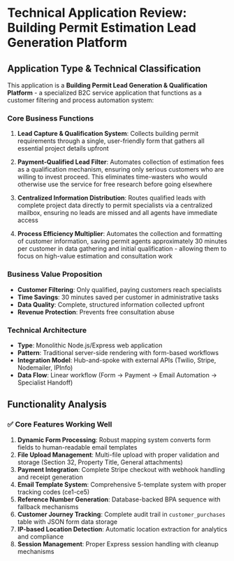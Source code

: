 # Technical Application Review: Building Permit Estimation Lead Generation Platform

## Application Type & Technical Classification

This application is a **Building Permit Lead Generation & Qualification Platform** - a specialized B2C service application that functions as a customer filtering and process automation system:

### Core Business Functions

1. **Lead Capture & Qualification System**: Collects building permit requirements through a single, user-friendly form that gathers all essential project details upfront

2. **Payment-Qualified Lead Filter**: Automates collection of estimation fees as a qualification mechanism, ensuring only serious customers who are willing to invest proceed. This eliminates time-wasters who would otherwise use the service for free research before going elsewhere

3. **Centralized Information Distribution**: Routes qualified leads with complete project data directly to permit specialists via a centralized mailbox, ensuring no leads are missed and all agents have immediate access

4. **Process Efficiency Multiplier**: Automates the collection and formatting of customer information, saving permit agents approximately 30 minutes per customer in data gathering and initial qualification - allowing them to focus on high-value estimation and consultation work

### Business Value Proposition
- **Customer Filtering**: Only qualified, paying customers reach specialists
- **Time Savings**: 30 minutes saved per customer in administrative tasks
- **Data Quality**: Complete, structured information collected upfront
- **Revenue Protection**: Prevents free consultation abuse

### Technical Architecture
- **Type**: Monolithic Node.js/Express web application
- **Pattern**: Traditional server-side rendering with form-based workflows  
- **Integration Model**: Hub-and-spoke with external APIs (Twilio, Stripe, Nodemailer, IPInfo)
- **Data Flow**: Linear workflow (Form → Payment → Email Automation → Specialist Handoff)

## Functionality Analysis

### ✅ Core Features Working Well
1. **Dynamic Form Processing**: Robust mapping system converts form fields to human-readable email templates
2. **File Upload Management**: Multi-file upload with proper validation and storage (Section 32, Property Title, General attachments)
3. **Payment Integration**: Complete Stripe checkout with webhook handling and receipt generation
4. **Email Template System**: Comprehensive 5-template system with proper tracking codes (ce1-ce5)
5. **Reference Number Generation**: Database-backed BPA sequence with fallback mechanisms
6. **Customer Journey Tracking**: Complete audit trail in `customer_purchases` table with JSON form data storage
7. **IP-based Location Detection**: Automatic location extraction for analytics and compliance
8. **Session Management**: Proper Express session handling with cleanup mechanisms



